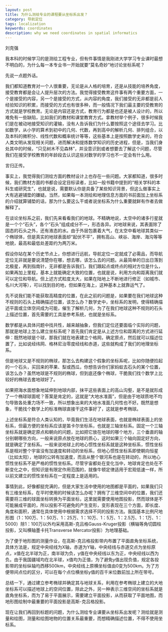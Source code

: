 ```yaml
---
layout: post
title: 为什么测绘专业的课程要从坐标系出发？
category: 导航定位
tags: localization
keywords: coordinates
description: why we need coordinates in spatial informatics
---
```


刘克强

我本科的时候学习的是测绘工程专业，但有件事情是我刚进大学学习专业课时最想不明白的，为什么每一本专业书一开始就要“莫名奇妙”地讨论坐标系呢？

先说一点题外话。

我们都知道教育对一个人很重要，无论是从人格的培育，还是从技能的培养角度，接受教育都是会让人提升层次的方法。我觉得接受教育这件事有两个重要方面，一个是接受的内容，另一个是接受的方式，从内容的角度，我们接受的无非都是前人经验知识的积累，而接受的方式也有很多种，而一般情况下我们最主要的受教育的方式就是学校教育。无论是内容还是方式，教育行为都是也还是被人设计的，所以难免有一些缺陷，比如我们的教材和课堂教育方式。拿教材举个例子，很多时候我们是在被动地接受知识的灌输，没有人告诉我们为什么要按照这个途径去学习。比如数学，从小学的算术到初中的几何、代数，再到高中的解析几何、排列组合，以及本科的微积分、线性代数和概率统计等等，这些基本上是按照数学史来的，符合人类文明从发现相关问题，进而解决和提炼数学知识的历史进程，但是，当我们身处其中的时候，“只见树木不见森林”，并没意识到或者想要去了解这个问题，尽管我们在接受学校教育的年龄段去认识这些对数学的学习也不一定会有什么用。

言归正传。

事实上，我觉得我们测绘方面的教材设计上也存在一些问题。大家都知道，很多时候，我们教材方面的书都会设定目标读者，比如一般书籍中提到的“相关学科的本科生或研究生”，也就是说，需要默认你是具备了某些知识背景，但这么做事实上大有逃避铺垫的嫌疑。当然，如果每一本测绘和地理信息方面的书前面加上坐标系的介绍就算铺垫的话，那为什么要这么干或者说坐标系为什么重要就鲜有作者去做解释了。

在谈论坐标系之前，我们先来看看我们的地球。不精确地说，太空中的诸多行星就是一个个“石头”，各个“石头”组成成分不一，形态各异。对地球来说，其表面除了固态的石头之外，还有液态的水。由于外层包裹着大气，在太空中看地球其类似一个椭球体，但是真实的地球表面却“起伏不平”，拥有高山、峡谷、海岸、海沟等等地貌，最高和最低处差距约为两万米。

假设你站在某个历史节点上，你想进行远航，导航定位一定就成了必需品，而导航定位无非就是要说清楚你在哪，想去哪，该怎么去的问题。从最简单的日出日落到北极星，再到指南针，无非都是告诉我们，我们跟起点或终点的相对方位是什么，如果再加上里程，基本上就能确定大致的位置，也就是说，利用方向和距离我们就可以定位和导航。但上述方式粒度太大，如果在陆地上不断地进行修正（如城市、名川大河等），可以找到目的地，但如果在海上，这种基本上就靠运气了。

先不说我们能不能获取高精度的位置，在此之前的问题是，如果要在我们地球这种不规则的石头上精确描述位置，该怎么办？数学史中，坐标系的发明，使得精确描述平面或立体空间成为可能，催生了解析几何，为了在我们地球这种不规则的石头上描述位置，首先需要的工具是参考系统，也就是坐标系。

数学都是从具体问题中找共性，越来越抽象，但我们定位还要面临个实际的问题，那就是地球上怎么建立坐标系呢？首先我们肯定是从上述方位和距离的方式进行延伸：既然地球是个球，那我们就在地表建立个格网，确定原点，然后就可以描述位置了，比如说经纬网、格林尼治零度经线和赤道，这些就构成了我们的地理坐标系。

但是地球又是不规则的椭球，那怎么去构建这个假象的坐标系呢，比如你随便捡起的一个石头，买回来的苹果、梨或西瓜，你想告诉你们家蚂蚁去石头的某个位置，该怎么办？虽然地球是不规则的椭球，但到底还像个椭球，干脆我们找个数学上比较好的椭球去套地球好了。

如果把海水面想象地延伸到地球内部，抹平这些表面上的高山沟壑，是不是就形成了一个椭球球面呢？答案是肯定的，这就是“大地水准面”，但是由于地球质地不均匀导致各处重力场不一致，所以想象出来的大地水准面几何性也不好。既然是想象，干脆找个数学上的标准椭球直接干这件事好了，这就是参考椭球。

上述坐标系是符合人类认知的，毕竟我们生活在地球表面，也就是椭球表面上的坐标系，但最方便的坐标系应该是笛卡尔坐标系，也就是三轴坐标系。固定一个三轴坐标系就是确定原点和朝向的问题，比如把它放在地球的哪个地方，三个垂直的轴分别朝哪些方向，一般来说原点放在地球的质心，这时如果三个轴向固定好方向，就是确定了坐标系。一般来说地球上的地心惯性坐标系就是这种坐标系，惯性坐标系是相对整个宇宙没有加速度和转动的坐标系，但地心惯性坐标系即使朝向恒星（比如太阳），地球的公转有加速度，而且从整个银河系也是在转动的，所以地心惯性坐标系不是严格的惯性坐标系。尽管宇宙都处在变化当中，地球肯定也处在不断变化之中，但知识是有限定作用范围的，就像牛顿定律适用于宏观低速一样，所以前文建立的惯性坐标系在一定程度上是适用的。

事情到此，好像都挺完满的，但是大家生活中使用的地图都是平面的，如果我们只有三维坐标系，在平时使用的时候该怎么办呢？拥有了三维空间中的位置，我们还需要将三维的球面坐标转换为平面坐标，这里就需要使用地图投影，然而球体是不可能展成平面的，所以投影不可避免的产生变形，变形表现在三个方面，即长度、角度和面积，通常在具体使用中根据需求选择不同的投影方法。我国基本比例尺地形图（1：100万、1：50万、1：25万、1：10万、1：5万、1：2.5万、1：1万、1：5000）除1：100万以外均采用高斯-克吕格Gauss-Kruger投影（横轴等角切圆柱投影，又叫横轴墨卡托Transverse Mercator投影）为地理基础。

为了便于地形图的测量作业，在高斯-克吕格投影带内布置了平面直角坐标系统，具体方法是，规定中央经线为X轴，赤道为Y轴，中央经线与赤道交点为坐标原点，x值在北半球为正，南半球为负，y值在中央经线以东为正，中央经线以西为负。由于我国疆域均在北半球，x值均为正值，为了避免y值出现负值，规定各投影带的坐标纵轴均西移500km，中央经线上原横坐标值由0变为500km。为了方便带间点位的区分，可以在每个点位横坐标y值的百千米位数前加上所在带号。

总结一下，通过建立参考椭球并确定其与地球关系，利用在参考椭球上建立的大地坐标系可以描述地球上的空间位置，除此之外，另一种表示三维空间的坐标系就是直角坐标系，而为了易于平面展示，需要建立平面投影，从而获取了平面地图，而地形图绘制中最重要的平面投影是高斯-克吕格投影。

现在让我们再回到标题的问题，为什么测绘专业课要从坐标系出发呢？测绘就是测量和绘图，测量和绘图地物的位置关系最重要，而想精确描述位置，不得不使用坐标系。